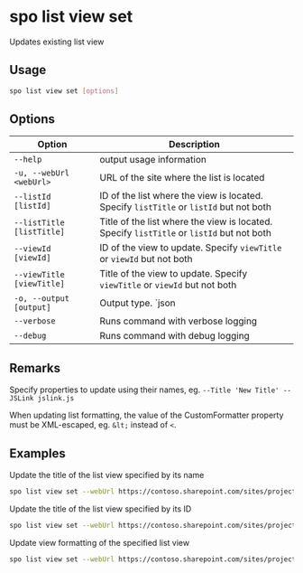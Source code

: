 # spo list view set

Updates existing list view

## Usage

```sh
spo list view set [options]
```

## Options

Option|Description
------|-----------
`--help`|output usage information
`-u, --webUrl <webUrl>`|URL of the site where the list is located
`--listId [listId]`|ID of the list where the view is located. Specify `listTitle` or `listId` but not both
`--listTitle [listTitle]`|Title of the list where the view is located. Specify `listTitle` or `listId` but not both
`--viewId [viewId]`|ID of the view to update. Specify `viewTitle` or `viewId` but not both
`--viewTitle [viewTitle]`|Title of the view to update. Specify `viewTitle` or `viewId` but not both
`-o, --output [output]`|Output type. `json|text`. Default `text`
`--verbose`|Runs command with verbose logging
`--debug`|Runs command with debug logging

## Remarks

Specify properties to update using their names, eg. `--Title 'New Title' --JSLink jslink.js`

When updating list formatting, the value of the CustomFormatter property must be XML-escaped, eg. `&lt;` instead of `<`.

## Examples

Update the title of the list view specified by its name

```sh
spo list view set --webUrl https://contoso.sharepoint.com/sites/project-x --listTitle 'My List' --viewTitle 'All items' --Title 'All events'
```

Update the title of the list view specified by its ID

```sh
spo list view set --webUrl https://contoso.sharepoint.com/sites/project-x --listTitle 'My List' --viewId 330f29c5-5c4c-465f-9f4b-7903020ae1ce --Title 'All events'
```

Update view formatting of the specified list view

```sh
spo list view set --webUrl https://contoso.sharepoint.com/sites/project-x --listTitle 'My List' --viewTitle 'All items' --CustomFormatter '`{"schema":"https://developer.microsoft.com/json-schemas/sp/view-formatting.schema.json","additionalRowClass": "=if([$DueDate] &lt;= @now, 'sp-field-severity--severeWarning', '')"}`'
```